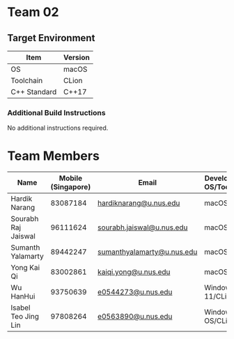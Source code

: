 # Team 02

## Target Environment
| Item | Version |
| --- | --- |
| OS | macOS |
| Toolchain | CLion |
| C++ Standard | C++17 |

### Additional Build Instructions
No additional instructions required.

# Team Members
| Name | Mobile (Singapore) | Email | Development OS/Toolchain |
| --- |--------------------| --- | --- |
| Hardik Narang | 83087184           | hardiknarang@u.nus.edu | macOS/CLion |
| Sourabh Raj Jaiswal | 96111624           | sourabh.jaiswal@u.nus.edu | macOS/CLion |
| Sumanth Yalamarty | 89442247           | sumanthyalamarty@u.nus.edu | macOS/CLion |
| Yong Kai Qi | 83002861           | kaiqi.yong@u.nus.edu | macOS/CLion |
| Wu HanHui | 93750639           | e0544273@u.nus.edu | Windows 11/CLion |
| Isabel Teo Jing Lin | 97808264           | e0563890@u.nus.edu | Windows OS/CLion |
